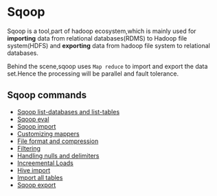 # Sqoop

Sqoop is a tool,part of hadoop ecosystem,which is mainly used for **importing** data from relational databases(RDMS) to Hadoop file system(HDFS) and **exporting** data from hadoop file system to relational databases.

Behind the scene,sqoop uses `Map reduce` to import and export the data set.Hence the processing will be parallel and fault tolerance.


## Sqoop commands
* [Sqoop  list-databases and list-tables](<sqoop commands/Sqoop list.md>)
* [Sqoop eval](<sqoop commands/Sqoop eval.md>)
* [Sqoop import](<sqoop commands/Sqoop import.md>)
* [Customizing mappers](<sqoop commands/Customizing mapper.md>)
* [File format and compression](<sqoop commands/File format and compression.md>)
* [Filtering](<sqoop commands/Filtering.md>)
* [Handling nulls and delimiters](<sqoop commands/Handling null and delimiters.md>)
* [Increemental Loads](<sqoop commands/Increemental Load.md>)
* [Hive import](<sqoop commands/Hive import.md>)
* [Import all tables](<sqoop commands/Sqoop Import-all-tables.md>)
* [Sqoop export](<sqoop commands/Sqoop export.md>)
